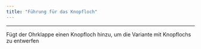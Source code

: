 ```yaml
---
title: "Führung für das Knopfloch"
---
```


***

Fügt der Ohrklappe einen Knopfloch hinzu, um die Variante mit Knopflochs zu entwerfen




